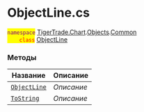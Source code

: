 
# ObjectLine.cs
<mark style="color:purple;">`namespace`</mark> [TigerTrade.Chart](../../../../TigerTrade.Chart.md).[Objects](../../../../TigerTrade.Chart/Objects.md).[Common](../../../../TigerTrade.Chart/Objects/Common.md)  
<mark style="color:red;">&nbsp;&nbsp;&nbsp;&nbsp;&nbsp;&nbsp;&nbsp;`class`</mark> [ObjectLine](../ObjectLine.cs.md)

### Методы
| Название | Описание |
| --- | --- |
| [`ObjectLine`](./Методы/ObjectLine.md) | *Описание* |
| [`ToString`](./Методы/ToString.md) | *Описание* |
